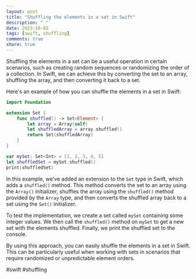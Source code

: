 ```yaml
---
layout: post
title: "Shuffling the elements in a set in Swift"
description: " "
date: 2023-10-03
tags: [swift, shuffling]
comments: true
share: true
---
```


Shuffling the elements in a set can be a useful operation in certain scenarios, such as creating random sequences or randomizing the order of a collection. In Swift, we can achieve this by converting the set to an array, shuffling the array, and then converting it back to a set.

Here's an example of how you can shuffle the elements in a set in Swift:

```swift
import Foundation

extension Set {
    func shuffled() -> Set<Element> {
        let array = Array(self)
        let shuffledArray = array.shuffled()
        return Set(shuffledArray)
    }
}

var mySet: Set<Int> = [1, 2, 3, 4, 5]
let shuffledSet = mySet.shuffled()
print(shuffledSet)
```

In this example, we've added an extension to the `Set` type in Swift, which adds a `shuffled()` method. This method converts the set to an array using the `Array()` initializer, shuffles the array using the `shuffled()` method provided by the `Array` type, and then converts the shuffled array back to a set using the `Set()` initializer.

To test the implementation, we create a set called `mySet` containing some integer values. We then call the `shuffled()` method on `mySet` to get a new set with the elements shuffled. Finally, we print the shuffled set to the console.

By using this approach, you can easily shuffle the elements in a set in Swift. This can be particularly useful when working with sets in scenarios that require randomized or unpredictable element orders.

#swift #shuffling